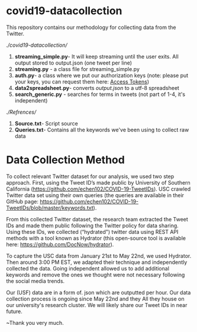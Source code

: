 # covid19-datacollection
This repository contains our methodology for collecting data from the Twitter.    

*./covid19-datacollection/*        
1) **streaming_simple.py**- It will keep streaming until the user exits. All output stored to output.json (one tweet per line)
2) **streaming.py** - a class file for streaming_simple.py
3) **auth.py**- a class where we put our authorization keys (note: please put your keys, you can request them here: [Access Tokens](https://developer.twitter.com/en/docs/basics/authentication/oauth-1-0a/obtaining-user-access-tokens]))
4) **data2spreadsheet.py**- converts *output.json* to a utf-8 spreadsheet
5) **search_generic.py** - searches for terms in tweets (not part of 1-4, it's independent)   
   
*./Refrences/*     
1) **Source.txt**- Script source   
2) **Queries.txt**- Contains all the keywords we've been using to collect raw data

# Data Collection Method        

To collect relevant Twitter dataset for our analysis, we used two step approach. First, using the Tweet ID’s made public by University of Southern California (https://github.com/echen102/COVID-19-TweetIDs). USC crawled Twitter data set using their own queries (the queries are available in their GitHub page: https://github.com/echen102/COVID-19-TweetIDs/blob/master/keywords.txt).

  From this collected Twitter dataset, the research team extracted the Tweet IDs and made them public following the Twitter policy for data sharing. Using these IDs, we collected (“hydrated") twitter data using REST API methods with a tool known as Hydrator (this open-source tool is available here: https://github.com/DocNow/hydrator).
 
  To capture the USC data from January 21st to May 22nd, we used Hydrator. Then around 3:00 PM EST, we adapted their technique and independently collected the data. Going independent allowed us to add additional keywords and remove the ones we thought were not necessary following the social media trends.

  Our (USF) data are in a form of. json which are outputted per hour. Our data collection process is ongoing since May 22nd and they All they house on our university's research cluster. We will likely share our Tweet IDs in near future. 

~Thank you very much.
     

     
